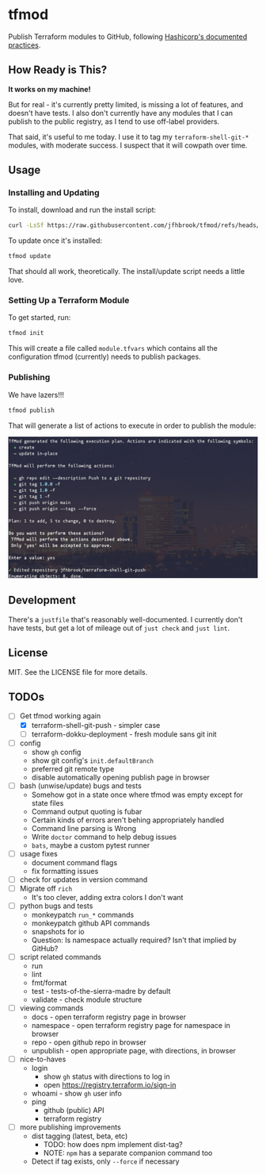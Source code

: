 # tfmod

Publish Terraform modules to GitHub, following
[Hashicorp's documented practices](https://developer.hashicorp.com/terraform/registry/modules/publish).

## How Ready is This?

**It works on my machine!**

But for real - it's currently pretty limited, is missing a lot of features,
and doesn't have tests. I also don't currently have any modules that I can
publish to the public registry, as I tend to use off-label providers.

That said, it's useful to me today. I use it to tag my `terraform-shell-git-*`
modules, with moderate success. I suspect that it will cowpath over time.

## Usage

### Installing and Updating

To install, download and run the install script:

```sh
curl -LsSf https://raw.githubusercontent.com/jfhbrook/tfmod/refs/heads/main/install.sh 
```

To update once it's installed:

```sh
tfmod update
```

That should all work, theoretically. The install/update script needs a little love.

### Setting Up a Terraform Module

To get started, run:

```sh
tfmod init
```

This will create a file called `module.tfvars` which contains all the
configuration tfmod (currently) needs to publish packages.

### Publishing

We have lazers!!!

```sh
tfmod publish
```

That will generate a list of actions to execute in order to publish the
module:

![](https://github.com/jfhbrook/tfmod/blob/main/img/publish.jpg?raw=true)

## Development

There's a `justfile` that's reasonably well-documented. I currently don't
have tests, but get a lot of mileage out of `just check` and `just lint`.

## License

MIT. See the LICENSE file for more details.

## TODOs

- [ ] Get tfmod working again
  - [x] terraform-shell-git-push - simpler case
  - [ ] terraform-dokku-deployment - fresh module sans git init
- [ ] config
  - show `gh` config
  - show git config's `init.defaultBranch`
  - preferred git remote type
  - disable automatically opening publish page in browser
- [ ] bash (unwise/update) bugs and tests
  - Somehow got in a state once where tfmod was empty except for state files
  - Command output quoting is fubar
  - Certain kinds of errors aren't behing appropriately handled
  - Command line parsing is Wrong
  - Write `doctor` command to help debug issues
  - `bats`, maybe a custom pytest runner
- [ ] usage fixes
  - document command flags
  - fix formatting issues
- [ ] check for updates in version command
- [ ] Migrate off `rich`
  - It's too clever, adding extra colors I don't want
- [ ] python bugs and tests
  - monkeypatch `run_*` commands
  - monkeypatch github API commands
  - snapshots for io
  - Question: Is namespace actually required? Isn't that implied by GitHub?
- [ ] script related commands
  - run
  - lint
  - fmt/format
  - test - tests-of-the-sierra-madre by default
  - validate - check module structure
- [ ] viewing commands
  - docs - open terraform registry page in browser
  - namespace - open terraform registry page for namespace in browser
  - repo - open github repo in browser
  - unpublish - open appropriate page, with directions, in browser
- [ ] nice-to-haves
  - login
    - show `gh` status with directions to log in
    - open <https://registry.terraform.io/sign-in>
  - whoami - show `gh` user info
  - ping
    - github (public) API
    - terraform registry
- [ ] more publishing improvements
  - dist tagging (latest, beta, etc)
    - TODO: how does npm implement dist-tag?
    - NOTE: `npm` has a separate companion command too
  - Detect if tag exists, only `--force` if necessary
